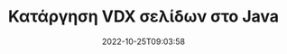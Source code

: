 ---
############################# Static ############################
layout: "auto-gen-merger"
date: 2022-10-25T09:03:58
draft: false
otherformats: docm docx dot dotm dotx epub html mht mhtml odp ods odt one otp ott pdf

############################# Head ############################
head_title: "Κατάργηση VDX σελίδων στο Java"
head_description: "Καταργήστε ή διαγράψτε μια μεμονωμένη σελίδα ή μια συλλογή σελίδων από ένα αρχείο VDX στο Java αντιστρέφοντας τη σειρά των σελίδων χρησιμοποιώντας το API συγχώνευσης εγγράφων."

############################# Header ############################
title: "Κατάργηση VDX σελίδων στο Java"
description: "Καταργήστε VDX Σελίδες με μερικές γραμμές κώδικα Java."
bg_image: "https://cms.admin.containerize.com/templates/aspose/App_Themes/V3/images/bg/header1.png"
bg_overlay: false
button:
    enable: true
    icon: "fas fa-arrow-down"
    label: "Κατεβάστε δωρεάν δοκιμή"
    link: "https://downloads.groupdocs.com/merger/java"

############################# SubMenu ############################
submenu:
    enable: true

    left:
        img_alt: "GroupDocs.Merger for Java"
        image: "https://cms.admin.containerize.com/templates/groupdocs/images/product-logos/90x90-noborder/groupdocs-merger-java.png"
        product: "GroupDocs.Merger"
        platform: "Java"

    middle:
        button:

            # button loop
            - link: "https://apireference.groupdocs.com/merger/java"
              text: "Αναφορά API"

            # button loop
            - link: "https://github.com/groupdocs-merger"
              text: "Παραδείγματα κώδικα"

            # button loop
            - link: "https://products.groupdocs.app/merger/family"
              text: "Live Demos"

            # button loop
            - link: "https://purchase.groupdocs.com/pricing/merger/java"
              text: "Τιμολόγηση"

    right:
        link_download: "https://downloads.groupdocs.com/merger"
        link_learn: "https://docs.groupdocs.com/merger/java"
        link_buy: "https://purchase.groupdocs.com"

############################# About ############################
about:
    enable: true
    title: "Σχετικά με το API GroupDocs.Merger for Java"
    content: |
        Το [GroupDocs.Merger for Java](/el/merger/java/) προσφέρει μια απλή λύση για ασφαλή συγχώνευση και διαχωρισμό μεταξύ ενός ευρέος φάσματος μορφών εγγράφων, όπως PDF, Microsoft Office (Word, Excel, PowerPoint , OneNote), OpenDocument, HTML, εικόνες και πολλά άλλα σε εφαρμογές Java. Προσθέτοντας μερικές μόνο γραμμές του κώδικα, εκτελέστε πολλές λειτουργίες εγγράφου, όπως μετακίνηση, αφαίρεση, περιστροφή, εναλλαγή, εξαγωγή ή αλλαγή του προσανατολισμού των σελίδων στα έγγραφα. Το API συγχώνευσης εγγράφων υποστηρίζει επίσης την προεπισκόπηση σελίδων εγγράφων ως εικόνα για την ανάλυση της δομής, της μορφοποίησης και του περιεχομένου του εγγράφου στη σελίδα.
        
        Το GroupDocs.Merger API είναι μια σωστή επιλογή για εταιρικές λύσεις που χρειάζονται δυνατότητες αφαίρεσης σελίδας αρχείων. Αυτά τα API υποστηρίζονται καλά σε όλα τα μεγάλα λειτουργικά συστήματα και πλατφόρμες, συμπεριλαμβανομένου του J2SE 7.0 (1.7), J2SE 8.0 (1.8), Java 10.

############################# Steps ############################
steps:
    enable: true
    title_left: "Κατάργηση σελίδων αρχείου VDX στο Java"
    content_left: |
        [GroupDocs.Merger for Java](/el/merger/java/) διευκολύνει τους προγραμματιστές του Java να διαγράψουν μία ή περισσότερες συγκεκριμένες σελίδες μέσα σε ένα VDX αρχείο εφαρμόζοντας μερικά εύκολα βήματα.
        
        * Εκκινήστε τις **RemoveOptions** με αριθμούς σελίδων προς κατάργηση.
        * Δημιουργήστε νέα παρουσία του **Merger** και περάστε τη διαδρομή του εγγράφου προέλευσης ως παράμετρο κατασκευής.
        * Καλέστε το **removePages** και περάστε το αντικείμενο **RemoveOptions**.
        * Καλέστε **Save** και καθορίστε τη διαδρομή αρχείου για να αποθηκεύσετε το έγγραφο που προκύπτει.

    title_right: "Απαιτήσεις συστήματος"
    content_right: |
        Τα API GroupDocs.Merger for Java υποστηρίζονται σε όλες τις μεγάλες πλατφόρμες και λειτουργικά συστήματα. Πριν εκτελέσετε τον παρακάτω κώδικα, βεβαιωθείτε ότι έχετε εγκαταστήσει τις ακόλουθες προϋποθέσεις στο σύστημά σας.

        * Λειτουργικά συστήματα: Microsoft Windows, Linux, MacOS
        * Περιβάλλοντα Ανάπτυξης: NetBeans, IntelliJ IDEA, Eclipse
        * πλαίσια: J2SE 7.0 (1.7), J2SE 8.0 (1.8), Java 10
        * Κατεβάστε την πιο πρόσφατη έκδοση του GroupDocs.Merger for Java από το [Maven](https://repository.groupdocs.com/webapp/#/artifacts/browse/tree/General/repo/com/groupdocs/groupdocs-merger)
         
    code: |
     {{% merger/additional-styles %}}
     {{< merger/code-merger title="Πώς να αφαιρέσετε VDX σελίδες αρχείου χρησιμοποιώντας παράδειγμα κώδικα Java">}}

        ```java    
        // Καταργήστε VDX σελίδες αρχείου χρησιμοποιώντας το GroupDocs.Merger API
        // Ξεκινήστε την τάξη RemoveOptions με επιλεγμένους αριθμούς σελίδων
        RemoveOptions removeOptions = new RemoveOptions(new int[] { 3, 6 });

        // Άμεση συγχώνευση με το έγγραφο εισαγωγής VDX
        Merger merger = new Merger("input.vdx");

        // Καλέστε τη μέθοδο removePages και μεταβιβάστε το αντικείμενο RemoveOptions σε αυτήν
        merger.removePages(removeOptions);
    
        // Καλέστε τη μέθοδο αποθήκευσης και περάστε την επιθυμητή διαδρομή αρχείου για να αποθηκεύσετε το έγγραφο εξόδου
        merger.save("output.vdx");
        ```
     {{< /merger/code-merger >}}

############################# Demos ############################
demos:
    enable: true
    title: "Ζωντανές επιδείξεις - Κατάργηση σελίδων VDX στο διαδίκτυο"
    content: |
       Καταργήστε VDX σελίδες αρχείων αυτήν τη στιγμή, μεταβαίνοντας στον ιστότοπο [GroupDocs.Merger Live Demos](https://products.groupdocs.app/splitter/remove-pages/vdx).
       Η ζωντανή επίδειξη έχει τα ακόλουθα πλεονεκτήματα.
        
############################# About Formats ############################
about_formats:
    enable: true

############################# More Formats ############################
more_formats:
    enable: true
    title: "Κατάργηση σελίδων από άλλες μορφές εγγράφων"
    content: |
        Το API συγχώνευσης και διαίρεσης εγγράφων του Java για μορφές αρχείων και εικόνες. Καταργήστε μερικές από τις δημοφιλείς μορφές αρχείων όπως αναφέρεται παρακάτω.

############################# Back to top ###############################
back_to_top:
    enable: true
---
